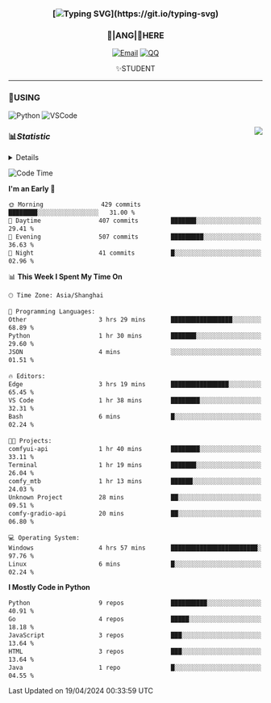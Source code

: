 <div align="center">


### [![Typing SVG](https://readme-typing-svg.herokuapp.com?size=25&duration=2500&color=8C43EA&vCenter=true&width=200&height=40&lines=%F0%9F%8C%B1ANGJustinl%F0%9F%8C%B1+!)](https://git.io/typing-svg)


### 🥛|**ANG**|🥛HERE



[![Email](https://img.shields.io/badge/Email-ANGJustin@163.com-6A5ACD?style=flat-square&logoColor=fff)](mailto:ANGJustinl@163.com)
[![QQ](https://img.shields.io/badge/QQ-77139032-98FB98?style=flat-square&logoColor=fff)](https://qm.qq.com/cgi-bin/qm/qr?k=mcs-cON_aPNfc3hO8-H7lWJHDX-5nKr7&noverify=0)




✨STUDENT 

</div>

---

### 🎨USING

![Python](https://img.shields.io/badge/-Python-blue?style=flat-square&logo=Python&logoColor=fff)
![VSCode](https://img.shields.io/badge/-VSCode-blue?style=flat-square&logo=visualstudiocode&logoColor=fff)


<a href="#">
  <img align="right" src="https://github-readme-stats.vercel.app/api?username=ANGJustinl&count_private=true&show_icons=true&hide_border=true&bg_color=15,f2f7fd,E0EAFC" />
</a>




### 📊*Statistic* 

<details>

<p align="center">
   <img src="github-metrics.svg" alt="typing-svg">
</p>

[![Github activity graph](https://github-readme-activity-graph.angforever.top/graph?username=ANGJustinl&theme=dracula)](https://github.com/ANGJustinl/ANGJustinl)

</details>

<!--START_SECTION:waka-->
![Code Time](http://img.shields.io/badge/Code%20Time-27%20hrs%2054%20mins-blue)

**I'm an Early 🐤** 

```text
🌞 Morning                429 commits         ████████░░░░░░░░░░░░░░░░░   31.00 % 
🌆 Daytime                407 commits         ███████░░░░░░░░░░░░░░░░░░   29.41 % 
🌃 Evening                507 commits         █████████░░░░░░░░░░░░░░░░   36.63 % 
🌙 Night                  41 commits          █░░░░░░░░░░░░░░░░░░░░░░░░   02.96 % 
```


📊 **This Week I Spent My Time On** 

```text
🕑︎ Time Zone: Asia/Shanghai

💬 Programming Languages: 
Other                    3 hrs 29 mins       █████████████████░░░░░░░░   68.89 % 
Python                   1 hr 30 mins        ███████░░░░░░░░░░░░░░░░░░   29.60 % 
JSON                     4 mins              ░░░░░░░░░░░░░░░░░░░░░░░░░   01.51 % 

🔥 Editors: 
Edge                     3 hrs 19 mins       ████████████████░░░░░░░░░   65.45 % 
VS Code                  1 hr 38 mins        ████████░░░░░░░░░░░░░░░░░   32.31 % 
Bash                     6 mins              █░░░░░░░░░░░░░░░░░░░░░░░░   02.24 % 

🐱‍💻 Projects: 
comfyui-api              1 hr 40 mins        ████████░░░░░░░░░░░░░░░░░   33.11 % 
Terminal                 1 hr 19 mins        ███████░░░░░░░░░░░░░░░░░░   26.04 % 
comfy_mtb                1 hr 13 mins        ██████░░░░░░░░░░░░░░░░░░░   24.03 % 
Unknown Project          28 mins             ██░░░░░░░░░░░░░░░░░░░░░░░   09.51 % 
comfy-gradio-api         20 mins             ██░░░░░░░░░░░░░░░░░░░░░░░   06.80 % 

💻 Operating System: 
Windows                  4 hrs 57 mins       ████████████████████████░   97.76 % 
Linux                    6 mins              █░░░░░░░░░░░░░░░░░░░░░░░░   02.24 % 
```

**I Mostly Code in Python** 

```text
Python                   9 repos             ██████████░░░░░░░░░░░░░░░   40.91 % 
Go                       4 repos             █████░░░░░░░░░░░░░░░░░░░░   18.18 % 
JavaScript               3 repos             ███░░░░░░░░░░░░░░░░░░░░░░   13.64 % 
HTML                     3 repos             ███░░░░░░░░░░░░░░░░░░░░░░   13.64 % 
Java                     1 repo              █░░░░░░░░░░░░░░░░░░░░░░░░   04.55 % 
```




 Last Updated on 19/04/2024 00:33:59 UTC
<!--END_SECTION:waka-->
